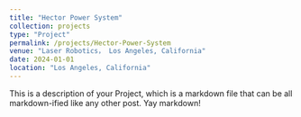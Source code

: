 ```yaml
---
title: "Hector Power System"
collection: projects
type: "Project"
permalink: /projects/Hector-Power-System
venue: "Laser Robotics， Los Angeles, California"
date: 2024-01-01
location: "Los Angeles, California"
---
```


This is a description of your Project, which is a markdown file that can be all markdown-ified like any other post. Yay markdown!
